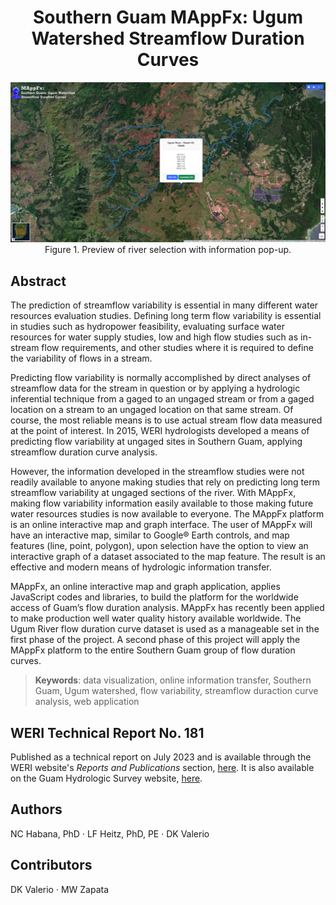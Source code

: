 <h1 align="center">Southern Guam MAppFx: Ugum Watershed Streamflow Duration Curves</h1>

<p align="center">
<img src="./src/assets/MAppFx-Ugum-FDC_Preview01.png"/>
Figure 1. Preview of river selection with information pop-up.
</p>

## Abstract 
The prediction of streamflow variability is essential in many different water resources evaluation studies. Defining long term flow variability is essential in studies such as hydropower feasibility, evaluating surface water resources for water supply studies, low and high flow studies such as in-stream flow requirements, and other studies where it is required to define the variability of flows in a stream.

Predicting flow variability is normally accomplished by direct analyses of streamflow data for the stream in question or by applying a hydrologic inferential technique from a gaged to an ungaged stream or from a gaged location on a stream to an ungaged location on that same stream. Of course, the most reliable means is to use actual stream flow data measured at the point of interest. In 2015, WERI hydrologists developed a means of predicting flow variability at ungaged sites in Southern Guam, applying streamflow duration curve analysis.

However, the information developed in the streamflow studies were not readily available to anyone making studies that rely on predicting long term streamflow variability at ungaged sections of the river. With MAppFx, making flow variability information easily available to those making future water resources studies is now available to everyone. The MAppFx platform is an online interactive map and graph interface. The user of MAppFx will have an interactive map, similar to Google® Earth controls, and map features (line, point, polygon), upon selection have the option to view an interactive graph of a dataset associated to the map feature. The result is an effective and modern means of hydrologic information transfer. 

MAppFx, an online interactive map and graph application, applies JavaScript codes and libraries, to build the platform for the worldwide access of Guam’s flow duration analysis. MAppFx has recently been applied to make production well water quality history available worldwide. The Ugum River flow duration curve dataset is used as a manageable set in the first phase of the project. A second phase of this project will apply the MAppFx platform to the entire Southern Guam group of flow duration curves. 

> __Keywords__: data visualization, online information transfer, Southern Guam, Ugum watershed, flow variability, streamflow duraction curve analysis, web application

## WERI Technical Report No. 181
Published as a technical report on July 2023 and is available through the WERI website's _Reports and Publications_ section, [here](https://weri.uog.edu/reports-and-publications/). It is also available on the Guam Hydrologic Survey website, [here](https://guamhydrologicsurvey.uog.edu/index.php/2023/07/11/mappfx-southern-guam-ugum-watershed-flow-duration-curves/). 

## Authors
NC Habana, PhD ‧ LF Heitz, PhD, PE ‧ DK Valerio 

## Contributors 
DK Valerio ‧ MW Zapata 
